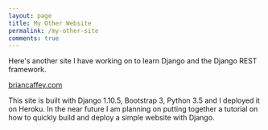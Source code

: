 ```yaml
---
layout: page
title: My Other Website
permalink: /my-other-site
comments: true
---
```


Here's another site I have working on to learn Django and the Django REST framework.

[briancaffey.com](http://briancaffey.com)

This site is built with Django 1.10.5, Bootstrap 3, Python 3.5 and I deployed it on Heroku. In the near future I am planning on putting together a tutorial on how to quickly build and deploy a simple website with Django.
